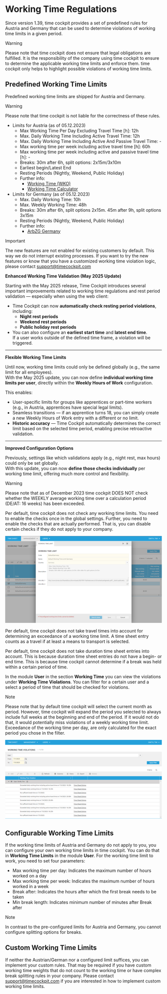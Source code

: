 # Working Time Regulations	

Since version 1.39, time cockpit provides a set of predefined rules for Austria and Germany that can be used to determine violations of working time limits in a given period.

> [!WARNING]
Please note that time cockpit does not ensure that legal obligations are fulfilled. It is the responsibility of the company using time cockpit to ensure to determine the applicable working time limits and enforce them. time cockpit only helps to highlight possible violations of working time limits.

## Predefined Working Time Limits

Predefined working time limits are shipped for Austria and Germany.

> [!WARNING]
Please note that time cockpit is not liable for the correctness of these rules.

- Limits for Austria (as of 05.12.2023)
  - Max Working Time Per Day Excluding Travel Time [h]: 12h
  - Max. Daily Working Time Including Active Travel Time: 12h
  - Max. Daily Working Time Including Active And Passive Travel Time: -
  - Max working time per week including active travel time [h]: 60h
  - Max working time per week including active and passive travel time [h]: -
  - Breaks: 30m after 6h, split options: 2x15m/3x10m
  - Earliest begin/Latest End
  - Resting Periods (Nightly, Weekend, Public Holiday)
  - Further info: 
    - [Working Time (WKO)](https://www.wko.at/arbeitszeit/uebersicht)
    - [Working Time Calculator](https://ratgeber.wko.at/cgi-bin/expertred/enb.cgi?SHOWMODE=1&WIZARD=ARBEITSZEIT12&TRAEGER=DEFAULT&BEREICH=FRAU&FORTSCHRITT=5&LAYOUT=HELP)
- Limits for Germany (as of 05.12.2023)
  - Max. Daily Working Time: 10h
  - Max. Weekly Working Time: 48h
  - Breaks: 30m after 6h, split options 2x15m. 45m after 9h, split options 3x15m
  - Resting Periods (Nightly, Weekend, Public Holiday)
  - Further info: 
    - [ArbZG Germany](https://www.gesetze-im-internet.de/arbzg/BJNR117100994.html)

> [!IMPORTANT]
The new features are not enabled for existing customers by default. This way we do not interrupt existing processes. If you want to try the new features or know that you have a customized working time violation logic, please contact support@timecockpit.com

**Enhanced Working Time Validation (May 2025 Update)**

Starting with the May 2025 release, Time Cockpit introduces several important improvements related to working time regulations and rest period validation — especially when using the web client:

- Time Cockpit can now **automatically check resting period violations**, including:
  - **Night rest periods**
  - **Weekend rest periods**
  - **Public holiday rest periods**
- You can also configure an **earliest start time** and **latest end time**.  
  If a user works outside of the defined time frame, a violation will be triggered.

---

**Flexible Working Time Limits**

Until now, working time limits could only be defined globally (e.g., the same limit for all employees).  
With the May 2025 update, you can now define **individual working time limits per user**, directly within the **Weekly Hours of Work** configuration.

This enables:

- User-specific limits for groups like apprentices or part-time workers  
  (e.g., in Austria, apprentices have special legal limits).
- Seamless transitions — if an apprentice turns 18, you can simply create a new Weekly Hours of Work entry with a different or no limit.
- **Historic accuracy** — Time Cockpit automatically determines the correct limit based on the selected time period, enabling precise retroactive validation.

---

**Improved Configuration Options**

Previously, settings like which validations apply (e.g., night rest, max hours) could only be set globally.  
With this update, you can now **define those checks individually** per working time limit, offering much more control and flexibility.


> [!WARNING]
Please note that as of December 2023 time cockpit DOES NOT check whether the WEEKLY average working time over a calculation period (DE/AT: 16 weeks) has been exceeded.

Per default, time cockpit does not check any working time limits. You need to enable the checks once in the global settings. Further, you need to enable the checks that are actually performed. That is, you can disable certain checks if they do not apply to your company.

![Working time limits](images/working-time-limits-web.png "Working time limits")

Per default, time cockpit does not take travel times into account for determining an exceedance of a working time limit. A time sheet entry counts as a travel if at least a means to transport is selected.

Per default, time cockpit does not take duration time sheet entries into account. This is because duration time sheet entries do not have a begin- or end time. This is because time cockpit cannot determine if a break was held within a certain period of time.

In the module **User** in the section **Working Time** you can view the violations under **Working Time Violations**. You can filter for a certain user and a select a period of time that should be checked for violations.

> [!NOTE]
Please note that by default time cockpit will select the current month as period. However, time cockpit will expand the period you selected to always include full weeks at the beginning and end of the period. If it would not do that, it would potentially miss violations of a weekly working time limit. Exceedance of the working time per day, are only calculated for the exact period you chose in the filter.

![Working time violations](images/working-time-violations-web.png "Working time violations")

## Configurable Working Time Limits

If the working time limits of Austria and Germany do not apply to you, you can configure your own working time limits in time cockpit. You can do that in **Working Time Limits** in the module **User**. For the working time limit to work, you need to set four parameters:

- Max working time per day: Indicates the maximum number of hours worked on a day
- Max working time per week: Indicates the maximum number of hours worked in a week
- Break after: Indicates the hours after which the first break needs to be taken
- Min break length: Indicates minimum number of minutes after Break after

> [!NOTE]
In contrast to the pre-configured limits for Austria and Germany, you cannot configure splitting options for breaks.

## Custom Working Time Limits

If neither the Austrian/German nor a configured limit suffices, you can implement your custom rules. That may be required if you have custom working time weights that do not count to the working time or have complex break splitting rules in your company. Please contact [support@timecockpit.com](mailto:support@timecockpit.com) if you are interested in how to implement custom working time limits.